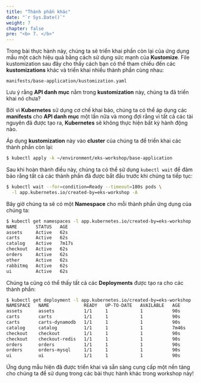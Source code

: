 ```yaml
---
title: "Thành phần khác"
date: "`r Sys.Date()`"
weight: 7
chapter: false
pre: "<b> 7. </b>"
---
```


Trong bài thực hành này, chúng ta sẽ triển khai phần còn lại của ứng dụng mẫu một cách hiệu quả bằng cách sử dụng sức mạnh của **Kustomize**. File kustomization sau đây cho thấy cách bạn có thể tham chiếu đến các **kustomizations** khác và triển khai nhiều thành phần cùng nhau:

```file
manifests/base-application/kustomization.yaml
```


Lưu ý rằng **API danh mục** nằm trong **kustomization** này, chúng ta đã triển khai nó chưa?

Bởi vì **Kubernetes** sử dụng cơ chế khai báo, chúng ta có thể áp dụng các **manifests** cho **API danh mục** một lần nữa và mong đợi rằng vì tất cả các tài nguyên đã được tạo ra, **Kubernetes** sẽ không thực hiện bất kỳ hành động nào.

Áp dụng **kustomization** này vào **cluster** của chúng ta để triển khai các thành phần còn lại:

```bash wait=10
$ kubectl apply -k ~/environment/eks-workshop/base-application
```

Sau khi hoàn thành điều này, chúng ta có thể sử dụng `kubectl wait` để đảm bảo rằng tất cả các thành phần đã được bắt đầu trước khi chúng ta tiếp tục:

```bash timeout=200
$ kubectl wait --for=condition=Ready --timeout=180s pods \
  -l app.kubernetes.io/created-by=eks-workshop -A
```

Bây giờ chúng ta sẽ có một **Namespace** cho mỗi thành phần ứng dụng của chúng ta:

```bash
$ kubectl get namespaces -l app.kubernetes.io/created-by=eks-workshop
NAME       STATUS   AGE
assets     Active   62s
carts      Active   62s
catalog    Active   7m17s
checkout   Active   62s
orders     Active   62s
other      Active   62s
rabbitmq   Active   62s
ui         Active   62s
```

Chúng ta cũng có thể thấy tất cả các **Deployments** được tạo ra cho các thành phần:

```bash
$ kubectl get deployment -l app.kubernetes.io/created-by=eks-workshop -A
NAMESPACE   NAME             READY   UP-TO-DATE   AVAILABLE   AGE
assets      assets           1/1     1            1           90s
carts       carts            1/1     1            1           90s
carts       carts-dynamodb   1/1     1            1           90s
catalog     catalog          1/1     1            1           7m46s
checkout    checkout         1/1     1            1           90s
checkout    checkout-redis   1/1     1            1           90s
orders      orders           1/1     1            1           90s
orders      orders-mysql     1/1     1            1           90s
ui          ui               1/1     1            1           90s
```

Ứng dụng mẫu hiện đã được triển khai và sẵn sàng cung cấp một nền tảng cho chúng ta để sử dụng trong các bài thực hành khác trong workshop này!
